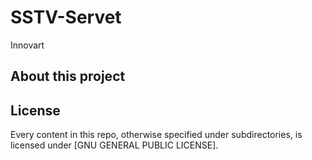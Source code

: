 # SSTV-Servet

Innovart

## About this project

## License

Every content in this repo, otherwise specified under subdirectories, is 
licensed under [GNU GENERAL PUBLIC LICENSE].


